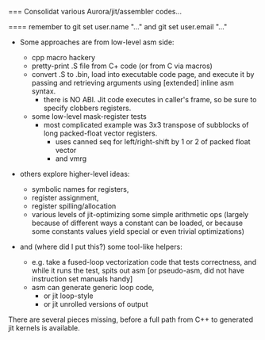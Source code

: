 === Consolidat various Aurora/jit/assembler codes...

==== remember to git set user.name "..." and git set user.email "..."

- Some approaches are from low-level asm side:
  - cpp macro hackery
  - pretty-print .S file from C+ code (or from C via macros)
  - convert .S to .bin, load into executable code page,
    and execute it by passing and retrieving arguments
    using [extended] inline asm syntax.
    - there is NO ABI.  Jit code executes in caller's frame,
      so be sure to specify clobbers registers.
  - some low-level mask-register tests
    - most complicated example was 3x3 transpose of subblocks
      of long packed-float vector registers.
      - uses canned seq for left/right-shift by 1 or 2 of packed float vector
      - and vmrg

- others explore higher-level ideas:
  - symbolic names for registers,
  - register assignment,
  - register spilling/allocation
  - various levels of jit-optimizing some simple arithmetic ops
    (largely because of different ways a constant can be loaded,
     or because some constants values yield special or even trivial
     optimizations)

- and (where did I put this?) some tool-like helpers:
  - e.g. take a fused-loop vectorization code that tests
    correctness, and while it runs the test, spits out asm
    [or pseudo-asm, did not have instruction set manuals handy]
  - asm can generate generic loop code,
    - or jit loop-style
    - or jit unrolled versions of output

There are several pieces missing, before a full path from C++
to generated jit kernels is available.
